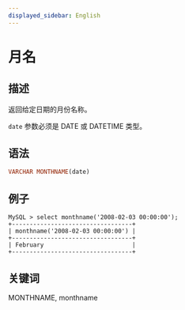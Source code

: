 ```yaml
---
displayed_sidebar: English
---
```


# 月名

## 描述

返回给定日期的月份名称。  

`date` 参数必须是 DATE 或 DATETIME 类型。

## 语法

```Haskell
VARCHAR MONTHNAME(date)
```

## 例子

```Plain Text
MySQL > select monthname('2008-02-03 00:00:00');
+----------------------------------+
| monthname('2008-02-03 00:00:00') |
+----------------------------------+
| February                         |
+----------------------------------+
```

## 关键词

MONTHNAME, monthname
